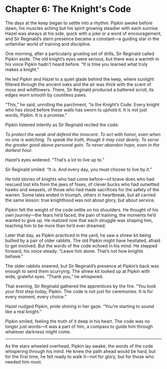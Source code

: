 # Chapter 6: The Knight's Code

The days at the keep began to settle into a rhythm. Pipkin awoke before dawn, his muscles aching but his spirit growing steadier with each sunrise. Hazel was always at his side, quick with a joke or a word of encouragement, and Sir Reginald’s stern presence became a constant—a guiding star in the unfamiliar world of training and discipline.

One morning, after a particularly grueling set of drills, Sir Reginald called Pipkin aside. The old knight’s eyes were serious, but there was a warmth in his voice Pipkin hadn’t heard before. “It is time you learned what truly makes a knight.”

He led Pipkin and Hazel to a quiet glade behind the keep, where sunlight filtered through the ancient oaks and the air was thick with the scent of moss and wildflowers. There, Sir Reginald produced a battered scroll, its edges worn smooth by countless paws.

“This,” he said, unrolling the parchment, “is the Knight’s Code. Every knight who has stood before these walls has sworn to uphold it. It is not just words, Pipkin. It is a promise.”

Pipkin listened intently as Sir Reginald recited the code:

*To protect the weak and defend the innocent.*
*To act with honor, even when no one is watching.*
*To speak the truth, though it may cost dearly.*
*To serve the greater good above personal gain.*
*To never abandon hope, even in the darkest hour.*

Hazel’s eyes widened. “That’s a lot to live up to.”

Sir Reginald smiled. “It is. And every day, you must choose to live by it.”

He told stories of knights who had come before—of brave does who had rescued lost kits from the jaws of foxes, of clever bucks who had outwitted hawks and weasels, of those who had made sacrifices for the safety of the warren. Some tales ended in triumph, others in heartbreak, but all carried the same lesson: true knighthood was not about glory, but about service.

Pipkin felt the weight of the code settle on his shoulders. He thought of his own journey—the fears he’d faced, the pain of training, the moments he’d wanted to give up. He realized now that each struggle was shaping him, teaching him to be more than he’d ever dreamed.

Later that day, as Pipkin practiced in the yard, he saw a shrew kit being bullied by a pair of older rabbits. The old Pipkin might have hesitated, afraid to get involved. But the words of the code echoed in his mind. He stepped forward, his voice steady. “Leave him alone. That’s not how knights behave.”

The older rabbits sneered, but Sir Reginald’s presence at Pipkin’s back was enough to send them scurrying. The shrew kit looked up at Pipkin with wide, grateful eyes. “Thank you,” he whispered.

That evening, Sir Reginald gathered the apprentices by the fire. “You took your first step today, Pipkin. The code is not just for ceremonies. It is for every moment, every choice.”

Hazel nudged Pipkin, pride shining in her gaze. “You’re starting to sound like a real knight.”

Pipkin smiled, feeling the truth of it deep in his heart. The code was no longer just words—it was a part of him, a compass to guide him through whatever darkness might come.

---

As the stars wheeled overhead, Pipkin lay awake, the words of the code whispering through his mind. He knew the path ahead would be hard, but for the first time, he felt ready to walk it—not for glory, but for those who needed him most.

